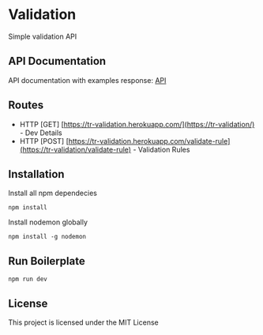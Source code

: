 # Validation

Simple validation API

## API Documentation

API documentation with examples response: [API](https://documenter.getpostman.com/view/9407876/TW6xno4y)

## Routes

- HTTP [GET] [https://tr-validation.herokuapp.com/](https://tr-validation/) - Dev Details
- HTTP [POST] [https://tr-validation.herokuapp.com/validate-rule](https://tr-validation/validate-rule) - Validation Rules

## Installation

Install all npm dependecies

```console
npm install
```

Install nodemon globally

```console
npm install -g nodemon
```

## Run Boilerplate

```console
npm run dev
```

## License

This project is licensed under the MIT License
